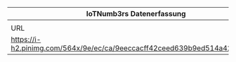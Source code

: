 |IoTNumb3rs Datenerfassung|||||||||||
| ---- | ---- | ---- | ---- | ---- | ---- | ---- | ---- | ---- | ---- | ---- |
||||||||||||
|URL|home_url|filename|device_class|device_count|market_class|market_volume|prognosis_year|publication_year|authorship_class|Dropbox folder|
|https://i-h2.pinimg.com/564x/9e/ec/ca/9eeccacff42ceed639b9ed514a4212aa.jpg|https://twitter.com/ipfconline1/status/857704745296957444|file8_9eeccacff42ceed639b9ed514a4212aa.jpg||||||||Pattoho/20181125-2100|
